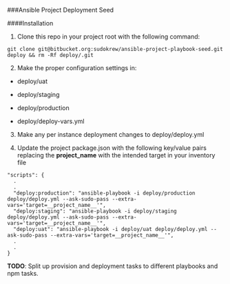 ###Ansible Project Deployment Seed

####Installation
1. Clone this repo in your project root with the following command:

  `git clone git@bitbucket.org:sudokrew/ansible-project-playbook-seed.git deploy && rm -Rf deploy/.git`

2. Make the proper configuration settings in:

  * deploy/uat

  * deploy/staging

  * deploy/production

  * deploy/deploy-vars.yml

3. Make any per instance deployment changes to deploy/deploy.yml

4. Update the project package.json with the following key/value pairs replacing the __project_name__ with the intended target in your inventory file

  ```
  "scripts": {
    .
    .
    "deploy:production": "ansible-playbook -i deploy/production deploy/deploy.yml --ask-sudo-pass --extra-vars='target=__project_name__'",
    "deploy:staging": "ansible-playbook -i deploy/staging deploy/deploy.yml --ask-sudo-pass --extra-vars='target=__project_name__'",
    "deploy:uat": "ansible-playbook -i deploy/uat deploy/deploy.yml --ask-sudo-pass --extra-vars='target=__project_name__'",
    .
    .
  }
  ```

  __TODO__: Split up provision and deployment tasks to different playbooks and npm tasks.